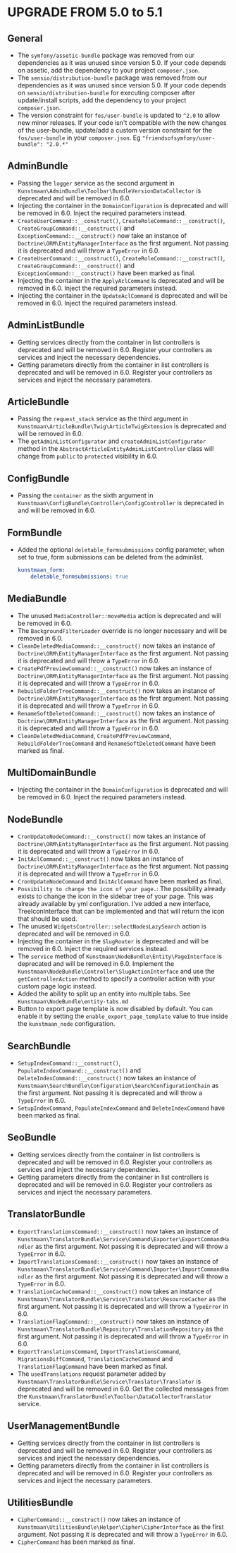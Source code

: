 UPGRADE FROM 5.0 to 5.1
=======================

General
-------

 * The `symfony/assetic-bundle` package was removed from our dependencies as it was unused since version 5.0. If your code depends on assetic, add the dependency to your project `composer.json`.
 * The `sensio/distribution-bundle` package was removed from our dependencies as it was unused since version 5.0. If your code depends on `sensio/distribution-bundle` for executing composer after update/install scripts, add the dependency to your project `composer.json`.
 * The version constraint for `fos/user-bundle` is updated to `^2.0` to allow new minor releases. If your code isn't compatible with the new changes of the user-bundle, update/add a custom version constraint for the `fos/user-bundle` in your `composer.json`. Eg `"friendsofsymfony/user-bundle": "2.0.*"`

AdminBundle
-----------

 * Passing the `logger` service as the second argument in `Kunstmaan\AdminBundle\Toolbar\BundleVersionDataCollector` is deprecated and will be removed in 6.0.
 * Injecting the container in the `DomainConfiguration` is deprecated and will be removed in 6.0. Inject the required parameters instead.
 * `CreateUserCommand::__construct()`, `CreateRoleCommand::__construct()`, `CreateGroupCommand::__construct()` and `ExceptionCommand::__construct()` now take an instance of `Doctrine\ORM\EntityManagerInterface` as the first argument. Not passing it is deprecated and will throw a `TypeError` in 6.0.
 * `CreateUserCommand::__construct()`, `CreateRoleCommand::__construct()`, `CreateGroupCommand::__construct()` and `ExceptionCommand::__construct()` have been marked as final.
 * Injecting the container in the `ApplyAclCommand` is deprecated and will be removed in 6.0. Inject the required parameters instead.
 * Injecting the container in the `UpdateAclCommand` is deprecated and will be removed in 6.0. Inject the required parameters instead.

AdminListBundle
---------------

 * Getting services directly from the container in list controllers is deprecated and will be removed in 6.0. Register your controllers as services and inject the necessary dependencies.
 * Getting parameters directly from the container in list controllers is deprecated and will be removed in 6.0. Register your controllers as services and inject the necessary parameters.

ArticleBundle
-------------

 * Passing the `request_stack` service as the third argument in `Kunstmaan\ArticleBundle\Twig\ArticleTwigExtension` is deprecated and will be removed in 6.0.
 * The `getAdminListConfigurator` and `createAdminListConfigurator` method in the `AbstractArticleEntityAdminListController` class will change from `public` to `protected` visibility in 6.0.

ConfigBundle
------------

 * Passing the `container` as the sixth argument in `Kunstmaan\ConfigBundle\Controller\ConfigController` is deprecated in and will be removed in 6.0.

FormBundle
-----------
 * Added the optional `deletable_formsubmissions` config parameter, when set to true, form submissions can be deleted from the adminlist.
     ```yaml
     kunstmaan_form:
         deletable_formsubmissions: true
     ```

MediaBundle
-----------

 * The unused `MediaController::moveMedia` action is deprecated and will be removed in 6.0.
 * The `BackgroundFilterLoader` override is no longer necessary and will be removed in 6.0.
 * `CleanDeletedMediaCommand::__construct()` now takes an instance of `Doctrine\ORM\EntityManagerInterface` as the first argument. Not passing it is deprecated and will throw a `TypeError` in 6.0.
 * `CreatePdfPreviewCommand::__construct()` now takes an instance of `Doctrine\ORM\EntityManagerInterface` as the first argument. Not passing it is deprecated and will throw a `TypeError` in 6.0.
 * `RebuildFolderTreeCommand::__construct()` now takes an instance of `Doctrine\ORM\EntityManagerInterface` as the first argument. Not passing it is deprecated and will throw a `TypeError` in 6.0.
 * `RenameSoftDeletedCommand::__construct()` now takes an instance of `Doctrine\ORM\EntityManagerInterface` as the first argument. Not passing it is deprecated and will throw a `TypeError` in 6.0.
 * `CleanDeletedMediaCommand`, `CreatePdfPreviewCommand`, `RebuildFolderTreeCommand` and `RenameSoftDeletedCommand` have been marked as final.

MultiDomainBundle
-----------------

* Injecting the container in the `DomainConfiguration` is deprecated and will be removed in 6.0. Inject the required parameters instead.

NodeBundle
----------

 * `CronUpdateNodeCommand::__construct()` now takes an instance of `Doctrine\ORM\EntityManagerInterface` as the first argument. Not passing it is deprecated and will throw a `TypeError` in 6.0.
 * `InitAclCommand::__construct()` now takes an instance of `Doctrine\ORM\EntityManagerInterface` as the first argument. Not passing it is deprecated and will throw a `TypeError` in 6.0.
 * `CronUpdateNodeCommand` and `InitAclCommand` have been marked as final.
 * `Possibility to change the icon of your page.`: The possibility already exists to change the icon in the sidebar tree of your page. This was already available by yml configuration. I've added a new interface, TreeIconInterface that can be implemented and that will return the icon that should be used.
 * The unused `WidgetsController::selectNodesLazySearch` action is deprecated and will be removed in 6.0.
 * Injecting the container in the `SlugRouter` is deprecated and will be removed in 6.0. Inject the required services instead.
 * The `service` method of `Kunstmaan\NodeBundle\Entity\PageInterface` is deprecated and will be removed in 6.0. Implement the `Kunstmaan\NodeBundle\Controller\SlugActionInterface`
   and use the `getControllerAction` method to specify a controller action with your custom page logic instead. 
 * Added the ability to split up an entity into multiple tabs. See ```Kunstmaan\NodeBundle\entity-tabs.md```
 * Button to export page template is now disabled by default. You can enable it by setting the `enable_export_page_template` value to true inside the `kunstmaan_node` configuration.

SearchBundle
------------

 * `SetupIndexCommand::__construct()`, `PopulateIndexCommand::__construct()` and `DeleteIndexCommand::__construct()` now takes an instance of `Kunstmaan\SearchBundle\Configuration\SearchConfigurationChain` as the first argument. Not passing it is deprecated and will throw a `TypeError` in 6.0.
 * `SetupIndexCommand`, `PopulateIndexCommand` and `DeleteIndexCommand` have been marked as final.

SeoBundle
---------

 * Getting services directly from the container in list controllers is deprecated and will be removed in 6.0. Register your controllers as services and inject the necessary dependencies.
 * Getting parameters directly from the container in list controllers is deprecated and will be removed in 6.0. Register your controllers as services and inject the necessary parameters.

TranslatorBundle
----------------

 * `ExportTranslationsCommand::__construct()` now takes an instance of `Kunstmaan\TranslatorBundle\Service\Command\Exporter\ExportCommandHandler` as the first argument. Not passing it is deprecated and will throw a `TypeError` in 6.0.
 * `ImportTranslationsCommand::__construct()` now takes an instance of `Kunstmaan\TranslatorBundle\Service\Command\Importer\ImportCommandHandler` as the first argument. Not passing it is deprecated and will throw a `TypeError` in 6.0.
 * `TranslationCacheCommand::__construct()` now takes an instance of `Kunstmaan\TranslatorBundle\Service\Translator\ResourceCacher` as the first argument. Not passing it is deprecated and will throw a `TypeError` in 6.0.
 * `TranslationFlagCommand::__construct()` now takes an instance of `Kunstmaan\TranslatorBundle\Repository\TranslationRepository` as the first argument. Not passing it is deprecated and will throw a `TypeError` in 6.0.
 * `ExportTranslationsCommand`, `ImportTranslationsCommand`, `MigrationsDiffCommand`, `TranslationCacheCommand` and `TranslationFlagCommand` have been marked as final.
 * The `usedTranslations` request parameter added by `Kunstmaan\TranslatorBundle\Service\Translator\Translator` is deprecated and will be removed in 6.0. Get the collected messages from the `Kunstmaan\TranslatorBundle\Toolbar\DataCollectorTranslator` service.

UserManagementBundle
--------------------

 * Getting services directly from the container in list controllers is deprecated and will be removed in 6.0. Register your controllers as services and inject the necessary dependencies.
 * Getting parameters directly from the container in list controllers is deprecated and will be removed in 6.0. Register your controllers as services and inject the necessary parameters.

UtilitiesBundle
---------------

 * `CipherCommand::__construct()` now takes an instance of `Kunstmaan\UtilitiesBundle\Helper\Cipher\CipherInterface` as the first argument. Not passing it is deprecated and will throw a `TypeError` in 6.0.
 * `CipherCommand` has been marked as final.
